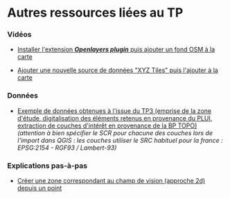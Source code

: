 # Autres ressources liées au TP


### Vidéos

- [Installer l'extension _**Openlayers plugin**_ puis ajouter un fond OSM à la carte](./videos/qgis_openlayers_plugin.mp4)

- [Ajouter une nouvelle source de données "XYZ Tiles" puis l'ajouter à la carte](./videos/qgis_openlayers_plugin.mp4)


### Données

- [Exemple de données obtenues à l'issue du TP3 (emprise de la zone d'étude, digitalisation des éléments retenus en provenance du PLUI, extraction de couches d'intérêt en provenance de la BP TOPO)](https://cloud.univ-grenoble-alpes.fr/index.php/s/pf6PL3ayM6D49JQ) *(attention à bien spécifier le SCR pour chacune des couches lors de l'import dans QGIS : les couches utiliser le SRC habituel pour la france : EPSG:2154 - RGF93 / Lambert-93)*


### Explications pas-à-pas

- [Créer une zone correspondant au champ de vision (approche 2d) depuis un point](./field_of_view.md)
